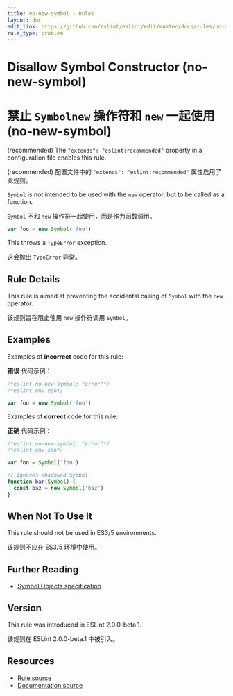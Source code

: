```yaml
---
title: no-new-symbol - Rules
layout: doc
edit_link: https://github.com/eslint/eslint/edit/master/docs/rules/no-new-symbol.md
rule_type: problem
---
```


<!-- Note: No pull requests accepted for this file. See README.md in the root directory for details. -->

# Disallow Symbol Constructor (no-new-symbol)

# 禁止 `Symbolnew` 操作符和 `new` 一起使用 (no-new-symbol)

(recommended) The `"extends": "eslint:recommended"` property in a configuration file enables this rule.

(recommended) 配置文件中的 `"extends": "eslint:recommended"` 属性启用了此规则。

`Symbol` is not intended to be used with the `new` operator, but to be called as a function.

`Symbol` 不和 `new` 操作符一起使用，而是作为函数调用。

```js
var foo = new Symbol('foo')
```

This throws a `TypeError` exception.

这会抛出 `TypeError` 异常。

## Rule Details

This rule is aimed at preventing the accidental calling of `Symbol` with the `new` operator.

该规则旨在阻止使用 `new` 操作符调用 `Symbol`。

## Examples

Examples of **incorrect** code for this rule:

**错误** 代码示例：

```js
/*eslint no-new-symbol: "error"*/
/*eslint-env es6*/

var foo = new Symbol('foo')
```

Examples of **correct** code for this rule:

**正确** 代码示例：

```js
/*eslint no-new-symbol: "error"*/
/*eslint-env es6*/

var foo = Symbol('foo')

// Ignores shadowed Symbol.
function bar(Symbol) {
  const baz = new Symbol('baz')
}
```

## When Not To Use It

This rule should not be used in ES3/5 environments.

该规则不应在 ES3/5 环境中使用。

## Further Reading

- [Symbol Objects specification](https://www.ecma-international.org/ecma-262/6.0/#sec-symbol-objects)

## Version

This rule was introduced in ESLint 2.0.0-beta.1.

该规则在 ESLint 2.0.0-beta.1 中被引入。

## Resources

- [Rule source](https://github.com/eslint/eslint/tree/master/lib/rules/no-new-symbol.js)
- [Documentation source](https://github.com/eslint/eslint/tree/master/docs/rules/no-new-symbol.md)
